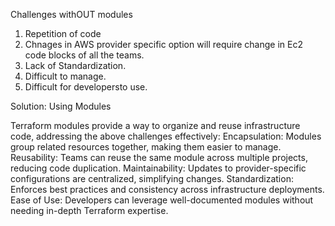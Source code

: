 Challenges withOUT modules

1. Repetition of code
2. Chnages in AWS provider specific option will require change in Ec2 code blocks of all the teams.
3. Lack of Standardization.
4. Difficult to manage.
5. Difficult for developersto use. 


Solution: Using Modules

Terraform modules provide a way to organize and reuse infrastructure code, addressing the above challenges effectively:
Encapsulation: Modules group related resources together, making them easier to manage.
Reusability: Teams can reuse the same module across multiple projects, reducing code duplication.
Maintainability: Updates to provider-specific configurations are centralized, simplifying changes.
Standardization: Enforces best practices and consistency across infrastructure deployments.
Ease of Use: Developers can leverage well-documented modules without needing in-depth Terraform expertise.



